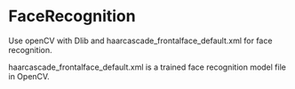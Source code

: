 # FaceRecognition

Use openCV with Dlib and haarcascade_frontalface_default.xml for face recognition.

haarcascade_frontalface_default.xml is a trained face recognition model file in OpenCV.
